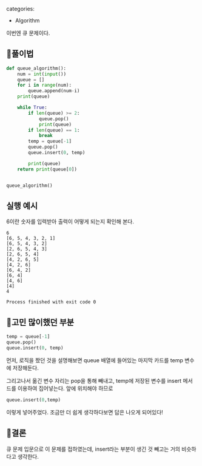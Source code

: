 categories:
  - Algorithm

이번엔 큐 문제이다.

## 🐋풀이법
```python
def queue_algorithm():
    num = int(input())
    queue = []
    for i in range(num):
        queue.append(num-i)
    print(queue)

    while True:
        if len(queue) >= 2:
            queue.pop()
            print(queue)
        if len(queue) == 1:
            break
        temp = queue[-1]
        queue.pop()
        queue.insert(0, temp)

        print(queue)
    return print(queue[0])


queue_algorithm()
```

## 실행 예시
6이란 숫자를 입력받아 출력이 어떻게 되는지 확인해 본다.

```
6
[6, 5, 4, 3, 2, 1]
[6, 5, 4, 3, 2]
[2, 6, 5, 4, 3]
[2, 6, 5, 4]
[4, 2, 6, 5]
[4, 2, 6]
[6, 4, 2]
[6, 4]
[4, 6]
[4]
4

Process finished with exit code 0
```

## 🤔고민 많이했던 부분
```python
temp = queue[-1]
queue.pop()
queue.insert(0, temp)
```

먼저, 로직을 짰던 것을 설명해보면 queue 배열에 들어있는 마지막 카드를 temp 변수에 저장해둔다.

그리고나서 옮긴 변수 자리는 pop을 통해 빼내고, temp에 저장된 변수를 insert 메서드를 이용하여 집어넣는다. 앞에 위치해야 하므로

```python
queue.insert(0,temp)
```
이렇게 넣어주었다.
조금만 더 쉽게 생각하다보면 답은 나오게 되어있다!



## 🥚결론
큐 문제 입문으로 이 문제를 접하였는데, insert라는 부분이 생긴 것 빼고는 거의 비슷하다고 생각한다.
